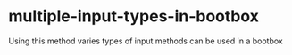 # multiple-input-types-in-bootbox
Using this method varies types of input methods can be used in a bootbox  
